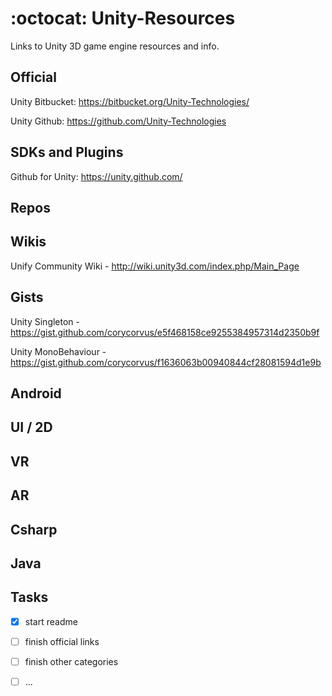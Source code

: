 # :octocat: Unity-Resources 

Links to Unity 3D game engine resources and info.


## Official

Unity Bitbucket:  https://bitbucket.org/Unity-Technologies/

Unity Github:     https://github.com/Unity-Technologies


## SDKs and Plugins

Github for Unity: https://unity.github.com/


## Repos


## Wikis

Unify Community Wiki - http://wiki.unity3d.com/index.php/Main_Page


## Gists

Unity Singleton - https://gist.github.com/corycorvus/e5f468158ce9255384957314d2350b9f

Unity MonoBehaviour - https://gist.github.com/corycorvus/f1636063b00940844cf28081594d1e9b


## Android


## UI / 2D


## VR


## AR


## Csharp


## Java


## Tasks

- [x] start readme
- [ ] finish official links
- [ ] finish other categories
- [ ] ...


